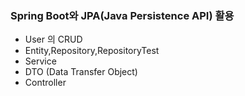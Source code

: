 ### Spring Boot와 JPA(Java Persistence API) 활용
* User 의 CRUD
* Entity,Repository,RepositoryTest
* Service
* DTO (Data Transfer Object)
* Controller